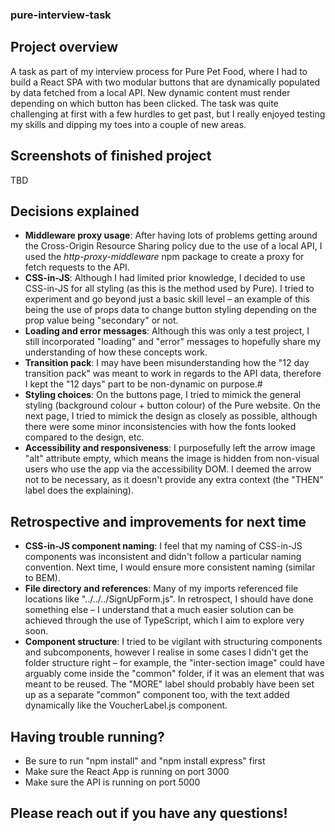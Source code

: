 ﻿### pure-interview-task
## Project overview
A task as part of my interview process for Pure Pet Food, where I had to build a React SPA with two modular buttons that are dynamically populated by data fetched from a local API. New dynamic content must render depending on which button has been clicked. The task was quite challenging at first with a few hurdles to get past, but I really enjoyed testing my skills and dipping my toes into a couple of new areas.

## Screenshots of finished project
TBD

## Decisions explained
- **Middleware proxy usage**: After having lots of problems getting around the Cross-Origin Resource Sharing policy due to the use of a local API, I used the _http-proxy-middleware_ npm package to create a proxy for fetch requests to the API. 
- **CSS-in-JS**: Although I had limited prior knowledge, I decided to use CSS-in-JS for all styling (as this is the method used by Pure). I tried to experiment and go beyond just a basic skill level – an example of this being the use of props data to change button styling depending on the prop value being "secondary" or not.
- **Loading and error messages**: Although this was only a test project, I still incorporated "loading" and "error" messages to hopefully share my understanding of how these concepts work.
- **Transition pack**: I may have been misunderstanding how the "12 day transition pack" was meant to work in regards to the API data, therefore I kept the "12 days" part to be non-dynamic on purpose.#
- **Styling choices**: On the buttons page, I tried to mimick the general styling (background colour + button colour) of the Pure website. On the next page, I tried to mimick the design as closely as possible, although there were some minor inconsistencies with how the fonts looked compared to the design, etc.
- **Accessibility and responsiveness**: I purposefully left the arrow image "alt" attribute empty, which means the image is hidden from non-visual users who use the app via the accessibility DOM. I deemed the arrow not to be necessary, as it doesn't provide any extra context (the "THEN" label does the explaining).

## Retrospective and improvements for next time
- **CSS-in-JS component naming**: I feel that my naming of CSS-in-JS components was inconsistent and didn't follow a particular naming convention. Next time, I would ensure more consistent naming (similar to BEM).
- **File directory and references**: Many of my imports referenced file locations like "../../../SignUpForm.js". In retrospect, I should have done something else – I understand that a much easier solution can be achieved through the use of TypeScript, which I aim to explore very soon.
- **Component structure**: I tried to be vigilant with structuring components and subcomponents, however I realise in some cases I didn't get the folder structure right – for example, the "inter-section image" could have arguably come inside the "common" folder, if it was an element that was meant to be reused. The "MORE" label should probably have been set up as a separate "common" component too, with the text added dynamically like the VoucherLabel.js component.

## Having trouble running?
- Be sure to run "npm install" and "npm install express" first
- Make sure the React App is running on port 3000
- Make sure the API is running on port 5000

## Please reach out if you have any questions!

